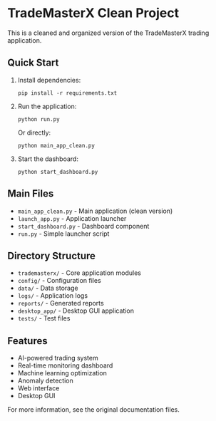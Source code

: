 # TradeMasterX Clean Project

This is a cleaned and organized version of the TradeMasterX trading application.

## Quick Start

1. Install dependencies:
   ```
   pip install -r requirements.txt
   ```

2. Run the application:
   ```
   python run.py
   ```
   
   Or directly:
   ```
   python main_app_clean.py
   ```

3. Start the dashboard:
   ```
   python start_dashboard.py
   ```

## Main Files

- `main_app_clean.py` - Main application (clean version)
- `launch_app.py` - Application launcher
- `start_dashboard.py` - Dashboard component
- `run.py` - Simple launcher script

## Directory Structure

- `trademasterx/` - Core application modules
- `config/` - Configuration files
- `data/` - Data storage
- `logs/` - Application logs
- `reports/` - Generated reports
- `desktop_app/` - Desktop GUI application
- `tests/` - Test files

## Features

- AI-powered trading system
- Real-time monitoring dashboard
- Machine learning optimization
- Anomaly detection
- Web interface
- Desktop GUI

For more information, see the original documentation files.
